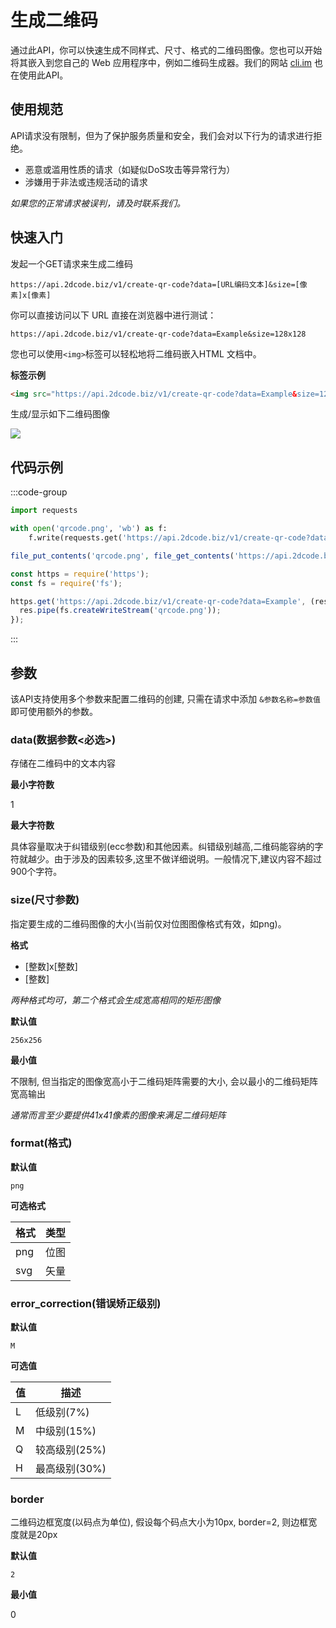 # 生成二维码

通过此API，你可以快速生成不同样式、尺寸、格式的二维码图像。您也可以开始将其嵌入到您自己的 Web 应用程序中，例如二维码生成器。我们的网站 [cli.im](https://cli.im) 也在使用此API。

## 使用规范

API请求没有限制，但为了保护服务质量和安全，我们会对以下行为的请求进行拒绝。

* 恶意或滥用性质的请求（如疑似DoS攻击等异常行为）
* 涉嫌用于非法或违规活动的请求

*如果您的正常请求被误判，请及时联系我们。*

## 快速入门

发起一个GET请求来生成二维码

```text
https://api.2dcode.biz/v1/create-qr-code?data=[URL编码文本]&size=[像素]x[像素]
```

你可以直接访问以下 URL 直接在浏览器中进行测试：

```text
https://api.2dcode.biz/v1/create-qr-code?data=Example&size=128x128
```

您也可以使用`<img>`标签可以轻松地将二维码嵌入HTML 文档中。 

**标签示例**

```html
<img src="https://api.2dcode.biz/v1/create-qr-code?data=Example&size=128x128" alt="" title="" />
```
生成/显示如下二维码图像

![](https://api.2dcode.biz/v1/create-qr-code?data=Example&size=128x128)

## 代码示例

:::code-group

```python
import requests

with open('qrcode.png', 'wb') as f:
    f.write(requests.get('https://api.2dcode.biz/v1/create-qr-code?data=Example').content)
```

```php
file_put_contents('qrcode.png', file_get_contents('https://api.2dcode.biz/v1/create-qr-code?data=Example'));
```

```javascript
const https = require('https');
const fs = require('fs');

https.get('https://api.2dcode.biz/v1/create-qr-code?data=Example', (res) => {
  res.pipe(fs.createWriteStream('qrcode.png'));
});
```

:::


## 参数

该API支持使用多个参数来配置二维码的创建, 只需在请求中添加 `&参数名称=参数值` 即可使用额外的参数。

### data(数据参数<必选>)

存储在二维码中的文本内容

**最小字符数**

1

**最大字符数**

具体容量取决于纠错级别(ecc参数)和其他因素。纠错级别越高,二维码能容纳的字符就越少。由于涉及的因素较多,这里不做详细说明。一般情况下,建议内容不超过900个字符。

### size(尺寸参数)

指定要生成的二维码图像的大小(当前仅对位图图像格式有效，如png)。

**格式**
* [整数]x[整数]
* [整数]

*两种格式均可，第二个格式会生成宽高相同的矩形图像*

**默认值**

`256x256`

**最小值**

不限制, 但当指定的图像宽高小于二维码矩阵需要的大小, 会以最小的二维码矩阵宽高输出

*通常而言至少要提供41x41像素的图像来满足二维码矩阵*

### format(格式)

**默认值**

`png`

**可选格式**

| 格式 | 类型 |
| -- | -- |
| png | 位图 |
| svg | 矢量 | 

### error_correction(错误矫正级别)

**默认值**

`M`

**可选值**

| 值 | 描述 |
| -- | -- |
| L | 低级别(7%) |
| M | 中级别(15%) |
| Q | 较高级别(25%) |
| H | 最高级别(30%) |

### border

二维码边框宽度(以码点为单位), 假设每个码点大小为10px, border=2, 则边框宽度就是20px

**默认值**

`2`

**最小值**

0

